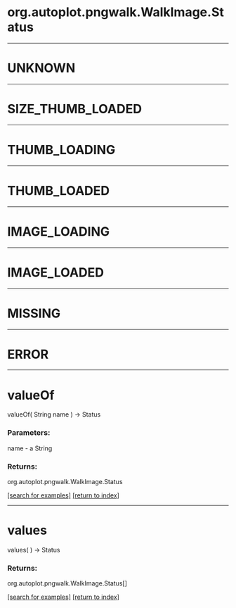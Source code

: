 # org.autoplot.pngwalk.WalkImage.Status



***
<a name="UNKNOWN"></a>
# UNKNOWN



***
<a name="SIZE_THUMB_LOADED"></a>
# SIZE_THUMB_LOADED



***
<a name="THUMB_LOADING"></a>
# THUMB_LOADING



***
<a name="THUMB_LOADED"></a>
# THUMB_LOADED



***
<a name="IMAGE_LOADING"></a>
# IMAGE_LOADING



***
<a name="IMAGE_LOADED"></a>
# IMAGE_LOADED



***
<a name="MISSING"></a>
# MISSING



***
<a name="ERROR"></a>
# ERROR



***
<a name="valueOf"></a>
# valueOf
valueOf( String name ) &rarr; Status



### Parameters:
name - a String

### Returns:
org.autoplot.pngwalk.WalkImage.Status


<a href="https://github.com/autoplot/dev/search?q=valueOf&unscoped_q=valueOf">[search for examples]</a>
<a href="https://github.com/autoplot/documentation/blob/master/javadoc/index-all.md">[return to index]</a>

***
<a name="values"></a>
# values
values(  ) &rarr; Status



### Returns:
org.autoplot.pngwalk.WalkImage.Status[]


<a href="https://github.com/autoplot/dev/search?q=values&unscoped_q=values">[search for examples]</a>
<a href="https://github.com/autoplot/documentation/blob/master/javadoc/index-all.md">[return to index]</a>

